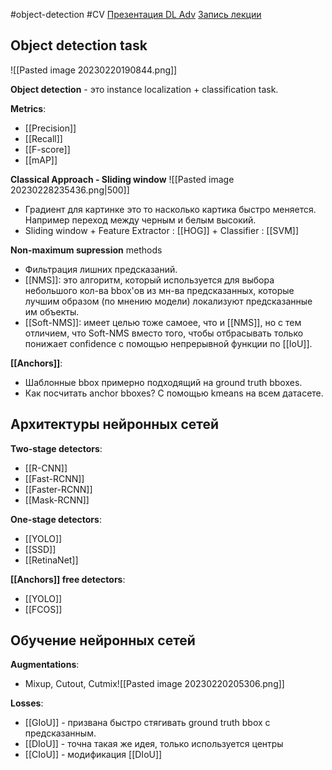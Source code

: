 #object-detection #CV 
[Презентация DL Adv](https://algocode.ru/files/course_dladvspring23/ObjectDetection.pdf) [Запись лекции](https://www.youtube.com/watch?v=_mOjD29vLE4)
## Object detection task

![[Pasted image 20230220190844.png]]

**Object detection** - это instance localization + classification task.

**Metrics**:
- [[Precision]]
- [[Recall]]
- [[F-score]]
- [[mAP]]

**Classical Approach - Sliding window**
![[Pasted image 20230228235436.png|500]]
- Градиент для картинке это то насколько картика быстро меняется. Например переход между черным и белым высокий.
- Sliding window + Feature Extractor : [[HOG]] + Classifier : [[SVM]]

**Non-maximum supression** methods
- Фильтрация лишних предсказаний.
- [[NMS]]: это алгоритм, который используется для выбора небольшого кол-ва bbox'ов из мн-ва предсказанных, которые лучшим образом (по мнению модели) локализуют предсказанные им объекты.
- [[Soft-NMS]]: имеет целью тоже самоее, что и [[NMS]], но с тем отличием, что Soft-NMS вместо того, чтобы отбрасывать только понижает confidence с помощью непрерывной функции по [[IoU]].

**[[Anchors]]**:
- Шаблонные bbox примерно подходящий на ground truth bboxes.
- Как посчитать anchor bboxes? С помощью kmeans на всем датасете.

## Архитектуры нейронных сетей

**Two-stage detectors**:
- [[R-CNN]]
- [[Fast-RCNN]]
- [[Faster-RCNN]]
- [[Mask-RCNN]]

**One-stage detectors**:
- [[YOLO]]
- [[SSD]]
- [[RetinaNet]]

**[[Anchors]] free detectors**:
- [[YOLO]]
- [[FCOS]]

## Обучение нейронных сетей

**Augmentations**:
- Mixup, Cutout, Cutmix![[Pasted image 20230220205306.png]]

**Losses**:
- [[GIoU]] - призвана быстро стягивать ground truth bbox с предсказанным.
- [[DIoU]] - точна такая же идея, только используется центры
- [[CIoU]] - модификация [[DIoU]]